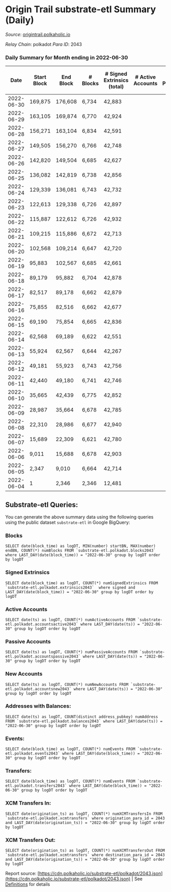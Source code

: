 # Origin Trail substrate-etl Summary (Daily)

_Source_: [origintrail.polkaholic.io](https://origintrail.polkaholic.io)

*Relay Chain*: polkadot
*Para ID*: 2043



### Daily Summary for Month ending in 2022-06-30


| Date | Start Block | End Block | # Blocks | # Signed Extrinsics (total) | # Active Accounts | # Passive | # New | # Addresses with Balances | # Events | # Transfers | # XCM Transfers In | # XCM Transfers Out | Issues | 
| ---- | ----------- | --------- | -------- | --------------------------- | ----------------- | --------- | ----- | ------------------------- | -------- | ----------- | ------------------ | ------------------- | ------ |
| 2022-06-30 | 169,875 | 176,608 | 6,734 | 42,883 |  |  |  | 11 | 131,556 | 32,318  |   |   |  |
| 2022-06-29 | 163,105 | 169,874 | 6,770 | 42,924 |  |  |  |  | 131,499 | 32,107  |   |   |  |
| 2022-06-28 | 156,271 | 163,104 | 6,834 | 42,591 |  |  |  |  | 131,030 | 32,176  |   |   |  |
| 2022-06-27 | 149,505 | 156,270 | 6,766 | 42,748 |  |  |  |  | 130,912 | 31,881  |   |   |  |
| 2022-06-26 | 142,820 | 149,504 | 6,685 | 42,627 |  |  |  |  | 130,627 | 31,999  |   |   |  |
| 2022-06-25 | 136,082 | 142,819 | 6,738 | 42,856 |  |  |  |  | 131,376 | 32,184  |   |   |  |
| 2022-06-24 | 129,339 | 136,081 | 6,743 | 42,732 |  |  |  |  | 131,052 | 32,098  |   |   |  |
| 2022-06-23 | 122,613 | 129,338 | 6,726 | 42,897 |  |  |  |  | 131,409 | 32,160  |   |   |  |
| 2022-06-22 | 115,887 | 122,612 | 6,726 | 42,932 |  |  |  |  | 131,546 | 32,226  |   |   |  |
| 2022-06-21 | 109,215 | 115,886 | 6,672 | 42,713 |  |  |  |  | 130,841 | 32,067  |   |   |  |
| 2022-06-20 | 102,568 | 109,214 | 6,647 | 42,720 |  |  |  |  | 130,892 | 32,152  |   |   |  |
| 2022-06-19 | 95,883 | 102,567 | 6,685 | 42,661 |  |  |  |  | 130,575 | 31,880  |   |   |  |
| 2022-06-18 | 89,179 | 95,882 | 6,704 | 42,878 |  |  |  |  | 131,401 | 32,233  |   |   |  |
| 2022-06-17 | 82,517 | 89,178 | 6,662 | 42,879 |  |  |  |  | 131,381 | 32,295  |   |   |  |
| 2022-06-16 | 75,855 | 82,516 | 6,662 | 42,677 |  |  |  |  | 130,679 | 31,998  |   |   |  |
| 2022-06-15 | 69,190 | 75,854 | 6,665 | 42,836 |  |  |  |  | 131,038 | 32,032  |   |   |  |
| 2022-06-14 | 62,568 | 69,189 | 6,622 | 42,551 |  |  |  |  | 130,341 | 31,991  |   |   |  |
| 2022-06-13 | 55,924 | 62,567 | 6,644 | 42,267 |  |  |  |  | 129,679 | 31,854  |   |   |  |
| 2022-06-12 | 49,181 | 55,923 | 6,743 | 42,756 |  |  |  |  | 131,092 | 32,090  |   |   |  |
| 2022-06-11 | 42,440 | 49,180 | 6,741 | 42,746 |  |  |  |  | 131,030 | 32,052  |   |   |  |
| 2022-06-10 | 35,665 | 42,439 | 6,775 | 42,852 |  |  |  |  | 131,448 | 32,190  |   |   |  |
| 2022-06-09 | 28,987 | 35,664 | 6,678 | 42,785 |  |  |  |  | 130,899 | 31,970  |   |   |  |
| 2022-06-08 | 22,310 | 28,986 | 6,677 | 42,940 |  |  |  |  | 131,352 | 32,114  |   |   |  |
| 2022-06-07 | 15,689 | 22,309 | 6,621 | 42,780 |  |  |  |  | 130,755 | 31,949  |   |   |  |
| 2022-06-06 | 9,011 | 15,688 | 6,678 | 42,903 |  |  |  |  | 131,376 | 32,211  |   |   |  |
| 2022-06-05 | 2,347 | 9,010 | 6,664 | 42,714 |  |  |  |  | 130,682 | 31,922  |   |   |  |
| 2022-06-04 | 1 | 2,346 | 2,346 | 12,481 |  |  |  |  | 39,004 | 9,336  |   |   |  |

## Substrate-etl Queries:
You can generate the above summary data using the following queries using the public dataset `substrate-etl` in Google BigQuery:


### Blocks
```
SELECT date(block_time) as logDT, MIN(number) startBN, MAX(number) endBN, COUNT(*) numBlocks FROM `substrate-etl.polkadot.blocks2043`  where LAST_DAY(date(block_time)) = "2022-06-30" group by logDT order by logDT
```


### Signed Extrinsics
```
SELECT date(block_time) as logDT, COUNT(*) numSignedExtrinsics FROM `substrate-etl.polkadot.extrinsics2043`  where signed and LAST_DAY(date(block_time)) = "2022-06-30" group by logDT order by logDT
```


### Active Accounts
```
SELECT date(ts) as logDT, COUNT(*) numActiveAccounts FROM `substrate-etl.polkadot.accountsactive2043` where LAST_DAY(date(ts)) = "2022-06-30" group by logDT order by logDT
```


### Passive Accounts
```
SELECT date(ts) as logDT, COUNT(*) numPassiveAccounts FROM `substrate-etl.polkadot.accountspassive2043` where LAST_DAY(date(ts)) = "2022-06-30" group by logDT order by logDT
```


### New Accounts
```
SELECT date(ts) as logDT, COUNT(*) numNewAccounts FROM `substrate-etl.polkadot.accountsnew2043` where LAST_DAY(date(ts)) = "2022-06-30" group by logDT order by logDT
```


### Addresses with Balances:
```
SELECT date(ts) as logDT, COUNT(distinct address_pubkey) numAddress FROM `substrate-etl.polkadot.balances2043` where LAST_DAY(date(ts)) = "2022-06-30" group by logDT order by logDT
```


### Events:
```
SELECT date(block_time) as logDT, COUNT(*) numEvents FROM `substrate-etl.polkadot.events2043` where LAST_DAY(date(block_time)) = "2022-06-30" group by logDT order by logDT
```


### Transfers:
```
SELECT date(block_time) as logDT, COUNT(*) numEvents FROM `substrate-etl.polkadot.transfers2043` where LAST_DAY(date(block_time)) = "2022-06-30" group by logDT order by logDT
```


### XCM Transfers In:
```
SELECT date(origination_ts) as logDT, COUNT(*) numXCMTransfersIn FROM `substrate-etl.polkadot.xcmtransfers` where origination_para_id = 2043 and LAST_DAY(date(origination_ts)) = "2022-06-30" group by logDT order by logDT
```


### XCM Transfers Out:
```
SELECT date(origination_ts) as logDT, COUNT(*) numXCMTransfersOut FROM `substrate-etl.polkadot.xcmtransfers` where destination_para_id = 2043 and LAST_DAY(date(origination_ts)) = "2022-06-30" group by logDT order by logDT
```



Report source: [https://cdn.polkaholic.io/substrate-etl/polkadot/2043.json](https://cdn.polkaholic.io/substrate-etl/polkadot/2043.json) | See [Definitions](/DEFINITIONS.md) for details
